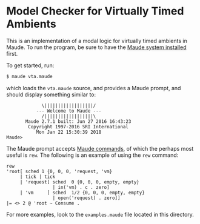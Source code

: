 # Model Checker for Virtually Timed Ambients

This is an implementation of a modal logic for virtually timed ambients in
Maude. To run the program, be sure to have the [Maude system
installed](http://maude.cs.illinois.edu/w/index.php?title=Maude_download_and_installation)
first.

To get started, run:

```sh
$ maude vta.maude
```

which loads the `vta.maude` source, and provides a Maude prompt, and should
display something similar to:

```
		     \||||||||||||||||||/
		   --- Welcome to Maude ---
		     /||||||||||||||||||\
	   Maude 2.7.1 built: Jun 27 2016 16:43:23
	    Copyright 1997-2016 SRI International
		   Mon Jan 22 15:30:39 2018
Maude>
```

The Maude prompt accepts [Maude
commands](http://maude.cs.uiuc.edu/maude2-manual/html/maude-manualch18.html),
of which the perhaps most useful is `rew`. The following is an example of using
the `rew` command:

```
rew
'root[ sched 1 {0, 0, 0, 'request, 'vm}
     | tick | tick
     | 'request[ sched  0 {0, 0, 0, empty, empty}
                 | in('vm) . c . zero]
     | 'vm     [ sched  1/2 {0, 0, 0, empty, empty}
                 | open('request) . zero]]
|= <> 2 @ 'root ~ Consume .
```

For more examples, look to the `examples.maude` file located in this directory.
